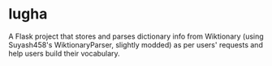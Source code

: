 # lugha
A Flask project that stores and parses dictionary info from Wiktionary (using Suyash458's WiktionaryParser, slightly modded) as per users' requests and help users build their vocabulary.
